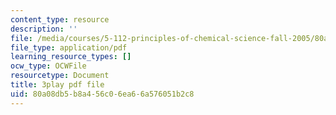 ```yaml
---
content_type: resource
description: ''
file: /media/courses/5-112-principles-of-chemical-science-fall-2005/80a08db5b8a456c06ea66a576051b2c8_UesUBkX9HIQ.pdf
file_type: application/pdf
learning_resource_types: []
ocw_type: OCWFile
resourcetype: Document
title: 3play pdf file
uid: 80a08db5-b8a4-56c0-6ea6-6a576051b2c8
---
```

